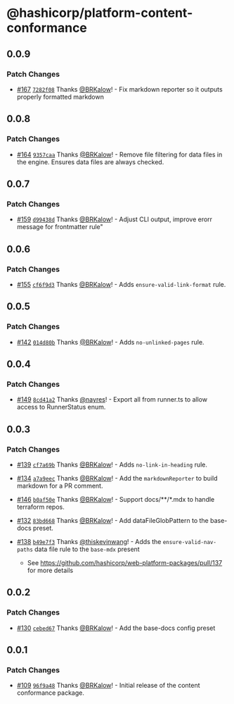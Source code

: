 # @hashicorp/platform-content-conformance

## 0.0.9

### Patch Changes

- [#167](https://github.com/hashicorp/web-platform-packages/pull/167) [`7282f08`](https://github.com/hashicorp/web-platform-packages/commit/7282f08b44fa9321ae46d28ad3009fe75da03c65) Thanks [@BRKalow](https://github.com/BRKalow)! - Fix markdown reporter so it outputs properly formatted markdown

## 0.0.8

### Patch Changes

- [#164](https://github.com/hashicorp/web-platform-packages/pull/164) [`9357caa`](https://github.com/hashicorp/web-platform-packages/commit/9357caa68b96a6f9e1a429c6efed99276d9d10a4) Thanks [@BRKalow](https://github.com/BRKalow)! - Remove file filtering for data files in the engine. Ensures data files are always checked.

## 0.0.7

### Patch Changes

- [#159](https://github.com/hashicorp/web-platform-packages/pull/159) [`d99438d`](https://github.com/hashicorp/web-platform-packages/commit/d99438dccbede772bf3bccfd08bd141d4278bfac) Thanks [@BRKalow](https://github.com/BRKalow)! - Adjust CLI output, improve erorr message for frontmatter rule"

## 0.0.6

### Patch Changes

- [#155](https://github.com/hashicorp/web-platform-packages/pull/155) [`cf6f9d3`](https://github.com/hashicorp/web-platform-packages/commit/cf6f9d33ab64464539625bbf5b71c28c4901d8da) Thanks [@BRKalow](https://github.com/BRKalow)! - Adds `ensure-valid-link-format` rule.

## 0.0.5

### Patch Changes

- [#142](https://github.com/hashicorp/web-platform-packages/pull/142) [`014d80b`](https://github.com/hashicorp/web-platform-packages/commit/014d80bc45046d5ceaefdc131f4cca70110ca888) Thanks [@BRKalow](https://github.com/BRKalow)! - Adds `no-unlinked-pages` rule.

## 0.0.4

### Patch Changes

- [#149](https://github.com/hashicorp/web-platform-packages/pull/149) [`8cd41a2`](https://github.com/hashicorp/web-platform-packages/commit/8cd41a210d84ed2aec1b13ca0f49ac43a38c0e07) Thanks [@nayres](https://github.com/nayres)! - Export all from runner.ts to allow access to RunnerStatus enum.

## 0.0.3

### Patch Changes

- [#139](https://github.com/hashicorp/web-platform-packages/pull/139) [`cf7a69b`](https://github.com/hashicorp/web-platform-packages/commit/cf7a69b6db8d607a9e1b73464f191828cbb61c64) Thanks [@BRKalow](https://github.com/BRKalow)! - Adds `no-link-in-heading` rule.

* [#134](https://github.com/hashicorp/web-platform-packages/pull/134) [`a7a9eec`](https://github.com/hashicorp/web-platform-packages/commit/a7a9eec6e6afbf5535ce33ba643cd0dcd09ceea3) Thanks [@BRKalow](https://github.com/BRKalow)! - Add the `markdownReporter` to build markdown for a PR comment.

- [#146](https://github.com/hashicorp/web-platform-packages/pull/146) [`b0af50e`](https://github.com/hashicorp/web-platform-packages/commit/b0af50e1a5172bc3a0b3584e71c4e97ed7942e75) Thanks [@BRKalow](https://github.com/BRKalow)! - Support docs/\*\*/\*.mdx to handle terraform repos.

* [#132](https://github.com/hashicorp/web-platform-packages/pull/132) [`83bd668`](https://github.com/hashicorp/web-platform-packages/commit/83bd668b5a005b42a8a48d24e0961f40d0ae8222) Thanks [@BRKalow](https://github.com/BRKalow)! - Add dataFileGlobPattern to the base-docs preset.

- [#138](https://github.com/hashicorp/web-platform-packages/pull/138) [`b49e7f3`](https://github.com/hashicorp/web-platform-packages/commit/b49e7f3b81311d42f75ad7276b0f91d9a65420c2) Thanks [@thiskevinwang](https://github.com/thiskevinwang)! - Adds the `ensure-valid-nav-paths` data file rule to the `base-mdx` present

  - See https://github.com/hashicorp/web-platform-packages/pull/137 for more details

## 0.0.2

### Patch Changes

- [#130](https://github.com/hashicorp/web-platform-packages/pull/130) [`cebed67`](https://github.com/hashicorp/web-platform-packages/commit/cebed679a4f5804c163ad944a8ae5da9b6adb429) Thanks [@BRKalow](https://github.com/BRKalow)! - Add the base-docs config preset

## 0.0.1

### Patch Changes

- [#109](https://github.com/hashicorp/web-platform-packages/pull/109) [`96f9a48`](https://github.com/hashicorp/web-platform-packages/commit/96f9a48adada9510a8f2ac9c1ab98f40909ba9b4) Thanks [@BRKalow](https://github.com/BRKalow)! - Initial release of the content conformance package.
